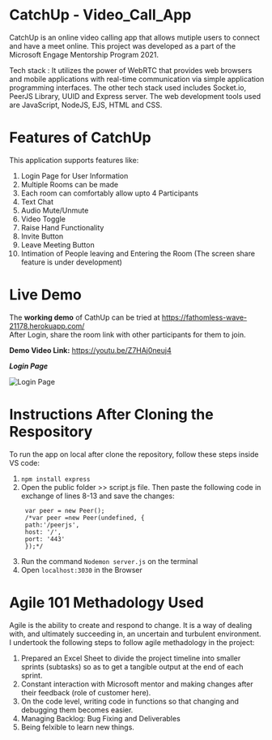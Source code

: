 # CatchUp - Video_Call_App
CatchUp is an online video calling app that allows mutiple users to connect and have a meet online. This project was developed as a part of the Microsoft Engage Mentorship Program 2021. 

Tech stack : It utilizes the power of WebRTC that provides web browsers and mobile applications with real-time communication via simple application programming interfaces. The other tech stack used includes Socket.io, PeerJS Library, UUID and Express server. The web development tools used are JavaScript, NodeJS, EJS, HTML and CSS.

# Features of CatchUp
This application supports features like:
1. Login Page for User Information
2. Multiple Rooms can be made
3. Each room can comfortably allow upto 4 Participants
4. Text Chat
5. Audio Mute/Unmute
6. Video Toggle
7. Raise Hand Functionality
8. Invite Button
9. Leave Meeting Button
10. Intimation of People leaving and Entering the Room
(The screen share feature is under development)

# Live Demo 
The <b>working demo</b> of CathUp can be tried at https://fathomless-wave-21178.herokuapp.com/  
After Login, share the room link with other participants for them to join.

<b>Demo Video Link:</b> https://youtu.be/Z7HAj0neuj4

<b><i>Login Page</i></b>

![Login Page](https://github.com/Kashishjan/Video_Call_Final/blob/master/Screenshot%20(135).png)

# Instructions After Cloning the Respository
To run the app on local after clone the repository, follow these steps inside VS code:
1. ```npm install express```
2. Open the public folder >> script.js file. Then paste the following code in exchange of lines 8-13 and save the changes:
   ```
    var peer = new Peer();
    /*var peer =new Peer(undefined, {
    path:'/peerjs',
    host: '/',
    port: '443'
    });*/
    ```
3. Run the command ```Nodemon server.js``` on the terminal
4. Open ```localhost:3030``` in the Browser

# Agile 101 Methadology Used
Agile is the ability to create and respond to change. It is a way of dealing with, and ultimately succeeding in, an uncertain and turbulent environment. I undertook the following steps to follow agile methadology in the project:
1. Prepared an Excel Sheet to divide the project timeline into smaller sprints (subtasks) so as to get a tangible output at the end of each sprint.
2. Constant interaction with Microsoft mentor and making changes after their feedback (role of customer here).
3. On the code level, writing code in functions so that changing and debugging them becomes easier.
4. Managing Backlog: Bug Fixing and Deliverables
5. Being felxible to learn new things.
